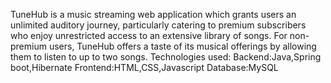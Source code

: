 TuneHub is a music streaming web application which grants users an unlimited auditory journey, particularly catering to premium subscribers who enjoy unrestricted access to an extensive library of songs. For non-premium users, TuneHub offers a taste of its musical offerings by allowing them to listen to up to two songs. 
Technologies used:
Backend:Java,Spring boot,Hibernate
Frontend:HTML,CSS,Javascript
Database:MySQL
